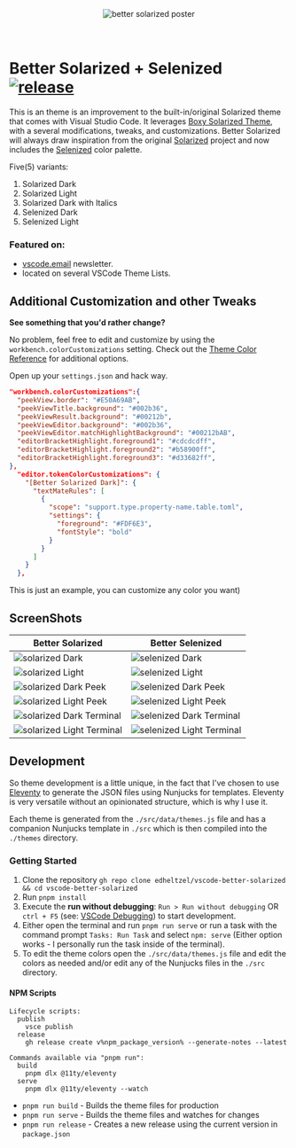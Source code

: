 <div align="center">
<img src="https://raw.github.com/ginfuru/vscode-better-solarized-dark/master/images/better-solarized-theme-poster.jpg" alt="better solarized poster">
</div>
<br><br>

# Better Solarized + Selenized [![release](https://img.shields.io/github/release/edheltzel/vscode-better-solarized.svg?style=for-the-badge&logo=github&logoColor=white&colorA=101119&colorB=073642)](https://github.com/edheltzel/flightdeck/releases/latest)

This is an theme is an improvement to the built-in/original Solarized theme that comes with Visual Studio Code. It leverages [Boxy Solarized Theme](https://github.com/bofm/sublime-boxy-theme), with a several modifications, tweaks, and customizations. Better Solarized will always draw inspiration from the original [Solarized](https://github.com/altercation/solarized) project and now includes the [Selenized](https://github.com/jan-warchol/selenized/blob/master/whats-wrong-with-solarized.md) color palette.

Five(5) variants:

1. Solarized Dark
2. Solarized Light
3. Solarized Dark with Italics
4. Selenized Dark
5. Selenized Light

### Featured on:

- [vscode.email](https://mailchi.mp/vscode/80?e=b9d3c8f738) newsletter.
- located on several VSCode Theme Lists.

## Additional Customization and other Tweaks

**See something that you'd rather change?**

No problem, feel free to edit and customize by using the `workbench.colorCustomizations` setting. Check out the [Theme Color Reference](https://code.visualstudio.com/docs/getstarted/theme-color-reference) for additional options.

Open up your `settings.json` and hack way.

```json
"workbench.colorCustomizations":{
  "peekView.border": "#E50A69AB",
  "peekViewTitle.background": "#002b36",
  "peekViewResult.background": "#00212b",
  "peekViewEditor.background": "#002b36",
  "peekViewEditor.matchHighlightBackground": "#00212bAB",
  "editorBracketHighlight.foreground1": "#cdcdcdff",
  "editorBracketHighlight.foreground2": "#b58900ff",
  "editorBracketHighlight.foreground3": "#d33682ff",
},
  "editor.tokenColorCustomizations": {
    "[Better Solarized Dark]": {
      "textMateRules": [
        {
          "scope": "support.type.property-name.table.toml",
          "settings": {
            "foreground": "#FDF6E3",
            "fontStyle": "bold"
          }
        }
      ]
    }
  },
```
This is just an example, you can customize any color you want)

## ScreenShots

| Better Solarized                                                                                                                       | Better Selenized                                                                                                                       |
| -------------------------------------------------------------------------------------------------------------------------------------- | -------------------------------------------------------------------------------------------------------------------------------------- |
| ![solarized Dark](https://raw.github.com/ginfuru/vscode-better-solarized-dark/master/images/better-solarized-dark.png)                 | ![selenized Dark](https://raw.github.com/ginfuru/vscode-better-solarized-dark/master/images/better-selenized-dark.png)                 |
| ![solarized Light](https://raw.github.com/ginfuru/vscode-better-solarized-dark/master/images/better-solarized-light.png)               | ![selenized Light](https://raw.github.com/ginfuru/vscode-better-solarized-dark/master/images/better-selenized-light.png)               |
| ![solarized Dark Peek](https://raw.github.com/ginfuru/vscode-better-solarized-dark/master/images/better-solarized-dark-peek.png)       | ![selenized Dark Peek](https://raw.github.com/ginfuru/vscode-better-solarized-dark/master/images/better-selenized-dark-peek.png)       |
| ![solarized Light Peek](https://raw.github.com/ginfuru/vscode-better-solarized-dark/master/images/better-solarized-light-peek.png)     | ![selenized Light Peek](https://raw.github.com/ginfuru/vscode-better-solarized-dark/master/images/better-selenized-light-peek.png)     |
| ![solarized Dark Terminal](https://raw.github.com/ginfuru/vscode-better-solarized-dark/master/images/better-solarized-dark-term.png)   | ![selenized Dark Terminal](https://raw.github.com/ginfuru/vscode-better-solarized-dark/master/images/better-selenized-dark-term.png)   |
| ![solarized Light Terminal](https://raw.github.com/ginfuru/vscode-better-solarized-dark/master/images/better-solarized-light-term.png) | ![selenized Light Terminal](https://raw.github.com/ginfuru/vscode-better-solarized-dark/master/images/better-selenized-light-term.png) |


## Development

So theme development is a little unique, in the fact that I've chosen to use [Eleventy](https://11ty.dev) to generate the JSON files using Nunjucks for templates. Eleventy is very versatile without an opinionated structure, which is why I use it.

Each theme is generated from the `./src/data/themes.js` file and has a companion Nunjucks template in `./src` which is then compiled into the `./themes` directory.

### Getting Started
1. Clone the repository `gh repo clone edheltzel/vscode-better-solarized && cd vscode-better-solarized`
2. Run `pnpm install`
3. Execute the **run without debugging**: `Run > Run without debugging` OR `ctrl + F5` (see: [VSCode Debugging](https://code.visualstudio.com/Docs/editor/debugging#_run-mode)) to start development.
4. Either open the terminal and run `pnpm run serve` or run a task with the command prompt `Tasks: Run Task` and select `npm: serve` (Either option works - I personally run the task inside of the terminal).
5. To edit the theme colors open the `./src/data/themes.js` file and edit the colors as needed and/or edit any of the Nunjucks files in the `./src` directory.


#### NPM Scripts

```shell
Lifecycle scripts:
  publish
    vsce publish
  release
    gh release create v%npm_package_version% --generate-notes --latest

Commands available via "pnpm run":
  build
    pnpm dlx @11ty/eleventy
  serve
    pnpm dlx @11ty/eleventy --watch
```

- `pnpm run build` - Builds the theme files for production
- `pnpm run serve` - Builds the theme files and watches for changes
- `pnpm run release` - Creates a new release using the current version in `package.json`
